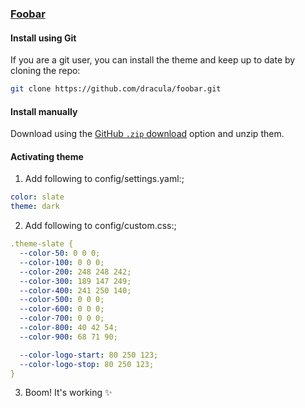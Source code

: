 ### [Foobar](https://foobar.com)

#### Install using Git

If you are a git user, you can install the theme and keep up to date by cloning the repo:

```bash
git clone https://github.com/dracula/foobar.git
```

#### Install manually

Download using the [GitHub `.zip` download](https://github.com/dracula/foobar/archive/master.zip) option and unzip them.

#### Activating theme

1. Add following to config/settings.yaml:;
```yaml
color: slate
theme: dark
```

2. Add following to config/custom.css:;
```yaml
.theme-slate {
  --color-50: 0 0 0;
  --color-100: 0 0 0;
  --color-200: 248 248 242;
  --color-300: 189 147 249;
  --color-400: 241 250 140;
  --color-500: 0 0 0;
  --color-600: 0 0 0;
  --color-700: 0 0 0;
  --color-800: 40 42 54;
  --color-900: 68 71 90;

  --color-logo-start: 80 250 123;
  --color-logo-stop: 80 250 123;
}
```

3. Boom! It's working ✨
